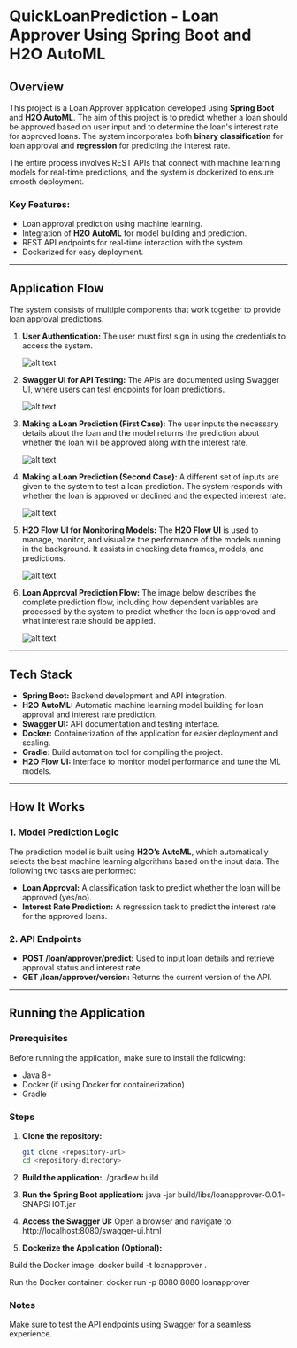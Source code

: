 # QuickLoanPrediction - Loan Approver Using Spring Boot and H2O AutoML

## Overview

This project is a Loan Approver application developed using **Spring Boot** and **H2O AutoML**. The aim of this project is to predict whether a loan should be approved based on user input and to determine the loan's interest rate for approved loans. The system incorporates both **binary classification** for loan approval and **regression** for predicting the interest rate.

The entire process involves REST APIs that connect with machine learning models for real-time predictions, and the system is dockerized to ensure smooth deployment.

### Key Features:
- Loan approval prediction using machine learning.
- Integration of **H2O AutoML** for model building and prediction.
- REST API endpoints for real-time interaction with the system.
- Dockerized for easy deployment.

---

## Application Flow

The system consists of multiple components that work together to provide loan approval predictions.

1. **User Authentication:** The user must first sign in using the credentials to access the system.

   ![alt text](./1.png)

2. **Swagger UI for API Testing:** The APIs are documented using Swagger UI, where users can test endpoints for loan predictions.

   ![alt text](./2.png)

3. **Making a Loan Prediction (First Case):** The user inputs the necessary details about the loan and the model returns the prediction about whether the loan will be approved along with the interest rate.

   ![alt text](./3.png)

4. **Making a Loan Prediction (Second Case):** A different set of inputs are given to the system to test a loan prediction. The system responds with whether the loan is approved or declined and the expected interest rate.
 
   ![alt text](./4.png)

5. **H2O Flow UI for Monitoring Models:** The **H2O Flow UI** is used to manage, monitor, and visualize the performance of the models running in the background. It assists in checking data frames, models, and predictions.
 
   ![alt text](./5.png)

6. **Loan Approval Prediction Flow:** The image below describes the complete prediction flow, including how dependent variables are processed by the system to predict whether the loan is approved and what interest rate should be applied.

    ![alt text](./6.png)

---

## Tech Stack

- **Spring Boot:** Backend development and API integration.
- **H2O AutoML:** Automatic machine learning model building for loan approval and interest rate prediction.
- **Swagger UI:** API documentation and testing interface.
- **Docker:** Containerization of the application for easier deployment and scaling.
- **Gradle:** Build automation tool for compiling the project.
- **H2O Flow UI:** Interface to monitor model performance and tune the ML models.

---

## How It Works

### 1. Model Prediction Logic

The prediction model is built using **H2O’s AutoML**, which automatically selects the best machine learning algorithms based on the input data. The following two tasks are performed:
- **Loan Approval:** A classification task to predict whether the loan will be approved (yes/no).
- **Interest Rate Prediction:** A regression task to predict the interest rate for the approved loans.

### 2. API Endpoints

- **POST /loan/approver/predict:** Used to input loan details and retrieve approval status and interest rate.
- **GET /loan/approver/version:** Returns the current version of the API.

---

## Running the Application

### Prerequisites

Before running the application, make sure to install the following:

- Java 8+
- Docker (if using Docker for containerization)
- Gradle

### Steps

1. **Clone the repository:**
   ```bash
   git clone <repository-url>
   cd <repository-directory>
   
2. **Build the application:**
./gradlew build

3. **Run the Spring Boot application:**
java -jar build/libs/loanapprover-0.0.1-SNAPSHOT.jar

4. **Access the Swagger UI:** Open a browser and navigate to: http://localhost:8080/swagger-ui.html

5. **Dockerize the Application (Optional):**

Build the Docker image:
docker build -t loanapprover .

Run the Docker container:
docker run -p 8080:8080 loanapprover

### Notes
Make sure to test the API endpoints using Swagger for a seamless experience.
